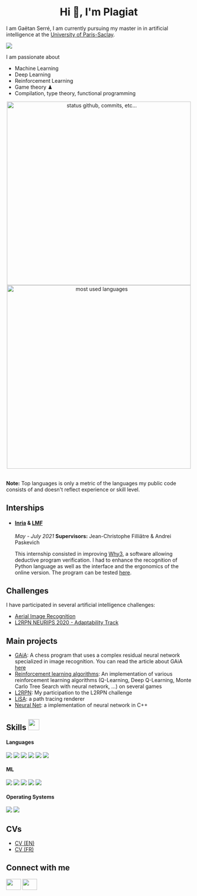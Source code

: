 <h1 align="center">Hi 👋, I'm Plagiat</h1>

I am Gaëtan Serré, I am currently pursuing my master in in artificial intelligence at the [University of Paris-Saclay](https://www.universite-paris-saclay.fr/).

<p align="left"> <img src="https://komarev.com/ghpvc/?username=Plagiat01&color=blueviolet" /> </p>

I am passionate about
- Machine Learning
- Deep Learning
- Reinforcement Learning
- Game theory ♟
- Compilation, type theory, functional programming

<p align="center">
    <img alt="status github, commits, etc..." width="500px" src="https://github-readme-stats.vercel.app/api?username=Plagiat01&count_private=true&show_icons=true&custom_title=Github&theme=algolia&bg_color=0,000000,130F40&layout=compact&border_radius=8"
    /> <br>
    <img alt="most used languages" width="500px" src="https://github-readme-stats.vercel.app/api/top-langs/?username=Plagiat01&count_private=true&theme=algolia&bg_color=0,000000,130F40&layout=compact&border_radius=8"/>
</p>

</br>
<b>Note:</b> Top languages is only a metric of the languages my public code consists of and doesn't reflect experience or skill level.

## Interships
+ #### <a  target="_blank" href="https://www.inria.fr/">Inria</a> \& <a  target="_blank" href="https://lmf.cnrs.fr/">LMF</a>
  *May - July 2021* 
  **Supervisors:** Jean-Christophe Filliâtre & Andrei Paskevich
  
  This internship consisted in improving <a  target="_blank" href="http://why3.lri.fr/">Why3</a>, a software allowing deductive program verification. I had to enhance the recognition of Python language as well as the interface and the ergonomics of the online version. The program can be tested <a target="_blank" href="http://why3.lri.fr/try/">here</a>.

## Challenges
I have participated in several artificial intelligence challenges:
+ <a target="_blank" href="https://codalab.lisn.upsaclay.fr/competitions/573">Aerial Image Recognition</a>
+ <a target="_blank" href="https://competitions.codalab.org/competitions/25427">L2RPN NEURIPS 2020 - Adaptability Track</a>

## Main projects
- [GAiA](https://github.com/Plagiat01/GAiA): A chess program that uses a complex residual neural network specialized in image recognition. You can read the article about GAiA [here](https://raw.githubusercontent.com/Plagiat01/GAiA/master/article/Performing%20Regression%20on%20Complex%20Data.pdf)
- [Reinforcement learning algorithms](https://github.com/Plagiat01/Reinforcement-learning-algorithms): An implementation of various reinforcement learning algorithms (Q-Learning, Deep Q-Learning, Monte Carlo Tree Search with neural network, ...) on several games
- [L2RPN](https://github.com/Plagiat01/L2RPN): My participation to the L2RPN challenge
- [LiSA](https://github.com/Plagiat01/LiSA): a path tracing renderer
- [Neural Net](https://github.com/Plagiat01/NeuralNet): a implementation of neural network in C++

## Skills <img src="https://media.giphy.com/media/iY8CRBdQXODJSCERIr/giphy.gif" width="30px">&nbsp; 

<h4> Languages </h4>
<span> 
  <img src="https://img.shields.io/badge/Python-3a76a7?style=for-the-badge&logo=python&logoColor=white">
  <img src="https://img.shields.io/badge/C%2B%2B-00599C?style=for-the-badge&logo=c%2B%2B&logoColor=white">
  <img src="https://img.shields.io/badge/OCaml-f08603?style=for-the-badge&logo=ocaml&logoColor=white">
  <img src="https://img.shields.io/badge/Java-cf0000?style=for-the-badge&logo=java&logoColor=white">
  <img src="https://img.shields.io/badge/CUDA-74b71b?style=for-the-badge&logo=nvidia&logoColor=white">
  <img src="https://img.shields.io/badge/LaTeX-008181?style=for-the-badge&logo=latex&logoColor=white">
</span>

<h4> ML </h4>
<span>
<img src="https://img.shields.io/badge/Numpy-4b73c9?style=for-the-badge&logo=numpy&logoColor=white">
<img src="https://img.shields.io/badge/Tensorflow-ff9000?style=for-the-badge&logo=tensorflow&logoColor=white">
<img src="https://img.shields.io/badge/PyTorch-ee4c2c?style=for-the-badge&logo=pytorch&logoColor=white">
<img src="https://img.shields.io/badge/sklearn-3499cd?style=for-the-badge&logo=scikitlearn&logoColor=white">
<img src="https://img.shields.io/badge/ONNX-b2b2b2?style=for-the-badge&logo=onnx&logoColor=white">
</span>

<h4> Operating Systems </h4>
<span>
  <img src="https://img.shields.io/badge/Ubuntu-E95420?style=for-the-badge&logo=ubuntu&logoColor=white">
  <img src="https://img.shields.io/badge/macOs-666666?style=for-the-badge&logo=apple&logoColor=white">
</span>

## CVs
- [CV (EN)](https://Plagiat01.github.io/assets/CV/EN/CV.pdf)
- [CV (FR)](https://Plagiat01.github.io/assets/CV/FR/CV.pdf)

## Connect with me
<a href="https://www.linkedin.com/in/ga%C3%ABtan-serr%C3%A9-165974205/" target="blank"><img align="center" src="https://raw.githubusercontent.com/rahuldkjain/github-profile-readme-generator/master/src/images/icons/Social/linked-in-alt.svg" height="30" width="40" /></a>
<a href="https://github.com/Plagiat01"
target="blank"><img align="center" src="https://raw.githubusercontent.com/rahuldkjain/github-profile-readme-generator/master/src/images/icons/Social/github.svg" height="30" width="40" /></a>
